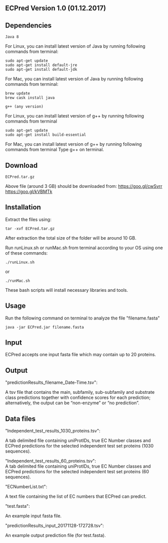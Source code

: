 ## ECPred Version 1.0 (01.12.2017)

## Dependencies
```
Java 8 
```
For Linux, you can install latest version of Java by running following commands from terminal:
```
sudo apt-get update
sudo apt-get install default-jre
sudo apt-get install default-jdk
```
For Mac, you can install latest version of Java by running following commands from terminal:
```
brew update
brew cask install java
```
```
g++ (any version)
```
For Linux, you can install latest version of g++ by running following commands from terminal
```
sudo apt-get update
sudo apt-get install build-essential
```
For Mac, you can install latest version of g++ by running following commands from terminal
Type g++ on terminal.
## Download
```
ECPred.tar.gz
```
Above file (around 3 GB) should be downloaded from:
https://goo.gl/cwSvrr
https://goo.gl/kVBMTk

## Installation

Extract the files using: <br />
```
tar -xvf ECPred.tar.gz  
```
After extraction the total size of the folder will be around 10 GB. <br />

Run runLinux.sh or runMac.sh from terminal according to your OS using one of these commands: <br />
```
./runLinux.sh 
```
or <br />
```
./runMac.sh
```
These bash scripts will install necessary libraries and tools.

## Usage

Run the following command on terminal to analyze the file "filename.fasta"  <br />
```
java -jar ECPred.jar filename.fasta
```
## Input

ECPred accepts one input fasta file which may contain up to 20 proteins.

## Output

"predictionResults_filename_Date-Time.tsv": <br />

A tsv file that contains the main, subfamily, sub-subfamily and substrate class predictions together with confidence scores for each prediction; alternatively, the output can be “non-enzyme” or “no prediction”.

## Data files

"Independent_test_results_1030_proteins.tsv":

A tab delimited file containing uniProtIDs, true EC Number classes and ECPred predictions for the selected independent test set proteins (1030 sequences).

"Independent_test_results_60_proteins.tsv": <br />
A tab delimited file containing uniProtIDs, true EC Number classes and ECPred predictions for the selected independent test set proteins (60 sequences).  <br />

"ECNumberList.txt":  <br />

A text file containing the list of EC numbers that ECPred can predict.  <br />

"test.fasta":  <br />

An example input fasta file.  <br />

"predictionResults_input_20171128-172728.tsv":  <br />

An example output prediction file (for test.fasta).
